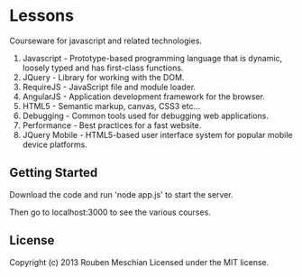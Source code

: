 # Lessons

Courseware for javascript and related technologies.

1. Javascript - Prototype-based programming language that is dynamic, loosely typed and has first-class functions.
2. JQuery - Library for working with the DOM.
3. RequireJS - JavaScript file and module loader.
4. AngularJS - Application development framework for the browser.
5. HTML5 - Semantic markup, canvas, CSS3 etc...
6. Debugging - Common tools used for debugging web applications.
7. Performance - Best practices for a fast website.
8. JQuery Mobile - HTML5-based user interface system for popular mobile device platforms.

## Getting Started
Download the code and run 'node app.js' to start the server.

Then go to localhost:3000 to see the various courses.

## License
Copyright (c) 2013 Rouben Meschian
Licensed under the MIT license.

